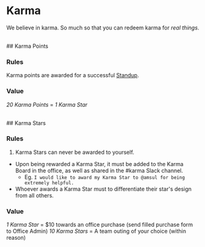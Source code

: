 # Karma

We believe in karma. So much so that you can redeem karma for *real things*.


<br />
## Karma Points

### Rules

Karma points are awarded for a successful [Standup](../Standup/README.md).

### Value

*20 Karma Points* = *1 Karma Star*



<br />
## Karma Stars

### Rules

1. Karma Stars can never be awarded to yourself.
* Upon being rewarded a Karma Star, it must be added to the Karma Board in the office, as well as shared in the #karma Slack channel.
  * Eg. `I would like to award my Karma Star to @amsul for being extremely helpful.`
* Whoever awards a Karma Star must to differentiate their star's design from all others.

### Value

*1 Karma Star* = $10 towards an office purchase (send filled purchase form to Office Admin)
*10 Karma Stars* = A team outing of your choice (within reason)